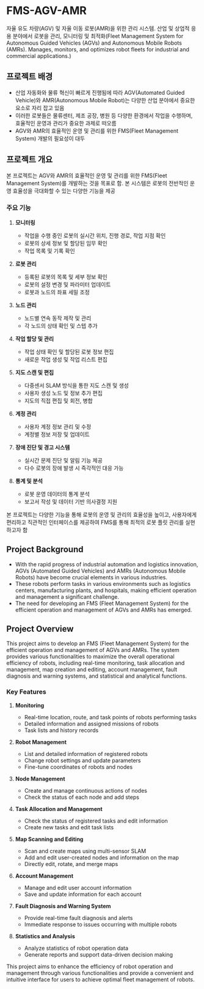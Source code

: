 # FMS-AGV-AMR
자율 유도 차량(AGV) 및 자율 이동 로봇(AMR)을 위한 관리 시스템. 산업 및 상업적 응용 분야에서 로봇을 관리, 모니터링 및 최적화(Fleet Management System for Autonomous Guided Vehicles (AGVs) and Autonomous Mobile Robots (AMRs). Manages, monitors, and optimizes robot fleets for industrial and commercial applications.)


## 프로젝트 배경
- 산업 자동화와 물류 혁신이 빠르게 진행됨에 따라 AGV(Automated Guided Vehicle)와 AMR(Autonomous Mobile Robot)는 다양한 산업 분야에서 중요한 요소로 자리 잡고 있음
- 이러한 로봇들은 물류센터, 제조 공장, 병원 등 다양한 환경에서 작업을 수행하며, 효율적인 운영과 관리가 중요한 과제로 떠오름
- AGV와 AMR의 효율적인 운영 및 관리를 위한 FMS(Fleet Management System) 개발의 필요성이 대두

## 프로젝트 개요
본 프로젝트는 AGV와 AMR의 효율적인 운영 및 관리를 위한 FMS(Fleet Management System)를 개발하는 것을 목표로 함. 본 시스템은 로봇의 전반적인 운영 효율성을 극대화할 수 있는 다양한 기능을 제공

### 주요 기능
1. **모니터링**
   - 작업을 수행 중인 로봇의 실시간 위치, 진행 경로, 작업 지점 확인
   - 로봇의 상세 정보 및 할당된 임무 확인
   - 작업 목록 및 기록 확인

2. **로봇 관리**
   - 등록된 로봇의 목록 및 세부 정보 확인
   - 로봇의 설정 변경 및 파라미터 업데이트
   - 로봇과 노드의 좌표 세밀 조정

3. **노드 관리**
   - 노드별 연속 동작 제작 및 관리
   - 각 노드의 상태 확인 및 스텝 추가

4. **작업 할당 및 관리**
   - 작업 상태 확인 및 할당된 로봇 정보 편집
   - 새로운 작업 생성 및 작업 리스트 편집

5. **지도 스캔 및 편집**
   - 다중센서 SLAM 방식을 통한 지도 스캔 및 생성
   - 사용자 생성 노드 및 정보 추가 편집
   - 지도의 직접 편집 및 회전, 병합

6. **계정 관리**
   - 사용자 계정 정보 관리 및 수정
   - 계정별 정보 저장 및 업데이트

7. **장애 진단 및 경고 시스템**
   - 실시간 문제 진단 및 알림 기능 제공
   - 다수 로봇의 장애 발생 시 즉각적인 대응 가능

8. **통계 및 분석**
   - 로봇 운영 데이터의 통계 분석
   - 보고서 작성 및 데이터 기반 의사결정 지원

본 프로젝트는 다양한 기능을 통해 로봇의 운영 및 관리의 효율성을 높이고, 사용자에게 편리하고 직관적인 인터페이스를 제공하여 FMS를 통해 최적의 로봇 플릿 관리를 실현하고자 함

## Project Background
- With the rapid progress of industrial automation and logistics innovation, AGVs (Automated Guided Vehicles) and AMRs (Autonomous Mobile Robots) have become crucial elements in various industries.
- These robots perform tasks in various environments such as logistics centers, manufacturing plants, and hospitals, making efficient operation and management a significant challenge.
- The need for developing an FMS (Fleet Management System) for the efficient operation and management of AGVs and AMRs has emerged.

## Project Overview
This project aims to develop an FMS (Fleet Management System) for the efficient operation and management of AGVs and AMRs. The system provides various functionalities to maximize the overall operational efficiency of robots, including real-time monitoring, task allocation and management, map creation and editing, account management, fault diagnosis and warning systems, and statistical and analytical functions.

### Key Features
1. **Monitoring**
   - Real-time location, route, and task points of robots performing tasks
   - Detailed information and assigned missions of robots
   - Task lists and history records

2. **Robot Management**
   - List and detailed information of registered robots
   - Change robot settings and update parameters
   - Fine-tune coordinates of robots and nodes

3. **Node Management**
   - Create and manage continuous actions of nodes
   - Check the status of each node and add steps

4. **Task Allocation and Management**
   - Check the status of registered tasks and edit information
   - Create new tasks and edit task lists

5. **Map Scanning and Editing**
   - Scan and create maps using multi-sensor SLAM
   - Add and edit user-created nodes and information on the map
   - Directly edit, rotate, and merge maps

6. **Account Management**
   - Manage and edit user account information
   - Save and update information for each account

7. **Fault Diagnosis and Warning System**
   - Provide real-time fault diagnosis and alerts
   - Immediate response to issues occurring with multiple robots

8. **Statistics and Analysis**
   - Analyze statistics of robot operation data
   - Generate reports and support data-driven decision making

This project aims to enhance the efficiency of robot operation and management through various functionalities and provide a convenient and intuitive interface for users to achieve optimal fleet management of robots.
